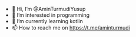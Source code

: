 - 👋 Hi, I’m @AminTurmudiYusup
- 👀 I’m interested in programming
- 🌱 I’m currently learning kotlin
- 📫 How to reach me on https://t.me/aminturmudi

<!---
AminTurmudiYusup/AminTurmudiYusup is a ✨ special ✨ repository because its `README.md` (this file) appears on your GitHub profile.
You can click the Preview link to take a look at your changes.
--->
